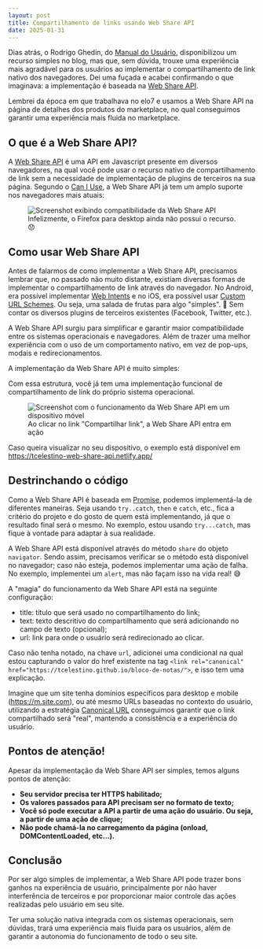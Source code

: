 ```yaml
---
layout: post
title: Compartilhamento de links usando Web Share API
date: 2025-01-31
---
```


Dias atrás, o Rodrigo Ghedin, do [Manual do Usuário](https://manualdousuario.net/), disponibilizou um recurso simples no blog, mas que, sem dúvida, trouxe uma experiência mais agradável para os usuários ao implementar o compartilhamento de link nativo dos navegadores. Dei uma fuçada e acabei confirmando o que imaginava: a implementação é baseada na [Web Share API](https://developer.mozilla.org/pt-BR/docs/Web/API/Navigator/share).

Lembrei da época em que trabalhava no elo7 e usamos a Web Share API na página de detalhes dos produtos do marketplace, no qual conseguimos garantir uma experiência mais fluida no marketplace.

## O que é a Web Share API?

A [Web Share API](https://wicg.github.io/web-share/) é uma API em Javascript presente em diversos navegadores, na qual você pode usar o recurso nativo de compartilhamento de link sem a necessidade de implementação de plugins de terceiros na sua página. Segundo o [Can I Use](https://caniuse.com/web-share), a Web Share API já tem um amplo suporte nos navegadores mais atuais:

<figure class="media_image">
  <img src="https://i.ibb.co/7J1bttp3/SCR-20250131-kccw.png" alt="Screenshot exibindo compatibilidade da Web Share API">
  <figcaption>Infelizmente, o Firefox para desktop ainda não possui o recurso. 😞</figcaption>
</figure>

## Como usar Web Share API

Antes de falarmos de como implementar a Web Share API, precisamos lembrar que, no passado não muito distante, existiam diversas formas de implementar o compartilhamento de link através do navegador. No Android, era possível implementar [Web Intents](https://www.chromium.org/developers/web-intents-in-chrome) e no iOS, era possível usar [Custom URL Schemes](https://css-tricks.com/create-url-scheme/). Ou seja, uma salada de frutas para algo "simples". 🤯 Sem contar os diversos plugins de terceiros existentes (Facebook, Twitter, etc.).

A Web Share API surgiu para simplificar e garantir maior compatibilidade entre os sistemas operacionais e navegadores. Além de trazer uma melhor experiência com o uso de um comportamento nativo, em vez de pop-ups, modais e redirecionamentos.

A implementação da Web Share API é muito simples:

<script src="https://gist.github.com/tcelestino/7b738d076654d1d2880cb67672149786.js"></script>

Com essa estrutura, você já tem uma implementação funcional de compartilhamento de link do próprio sistema operacional.

<figure class="media_image">
  <img src="https://i.ibb.co/b51X5YKB/RPReplay-Final1738330987.gif" alt="Screenshot com o funcionamento da Web Share API em um dispositivo móvel">
  <figcaption>Ao clicar no link "Compartilhar link", a Web Share API entra em ação</figcaption>
</figure>

Caso queira visualizar no seu dispositivo, o exemplo está disponível em [https://tcelestino-web-share-api.netlify.app/
](https://tcelestino-web-share-api.netlify.app/)

## Destrinchando o código

Como a Web Share API é baseada em [Promise](https://developer.mozilla.org/pt-BR/docs/Web/JavaScript/Reference/Global_Objects/Promise), podemos implementá-la de diferentes maneiras. Seja usando `try..catch`, `then` e `catch`, etc., fica a critério do projeto e do gosto de quem está implementando, já que o resultado final será o mesmo. No exemplo, estou usando `try...catch`, mas fique à vontade para adaptar à sua realidade.

<script src="https://gist.github.com/tcelestino/c6086cb811d1d745d1988ecfbcda3145.js"></script>

A Web Share API está disponível através do método `share` do objeto `navigator`. Sendo assim, precisamos verificar se o método está disponível no navegador; caso não esteja, podemos implementar uma ação de falha. No exemplo, implementei um `alert`, mas não façam isso na vida real! 😅

A "magia" do funcionamento da Web Share API está na seguinte configuração:

<script src="https://gist.github.com/tcelestino/185360f7691f9b4e793747e23bb927f9.js"></script>

* title: título que será usado no compartilhamento do link;
* text: texto descritivo do compartilhamento que será adicionando no campo de texto (opcional);
* url: link para onde o usuário será redirecionado ao clicar.

Caso não tenha notado, na chave `url`, adicionei uma condicional na qual estou capturando o valor do href existente na tag `<link rel="canonical" href="https://tcelestino.github.io/bloco-de-notas/">`, e isso tem uma explicação.

Imagine que um site tenha domínios específicos para desktop e mobile (https://m.site.com), ou até mesmo URLs baseadas no contexto do usuário, utilizando a estratégia [Canonical URL](https://en.wikipedia.org/wiki/Canonical_link_element) conseguimos garantir que o link compartilhado será "real", mantendo a consistência e a experiência do usuário.

## Pontos de atenção!

Apesar da implementação da Web Share API ser simples, temos alguns pontos de atenção:

* **Seu servidor precisa ter HTTPS habilitado;**
* **Os valores passados para API precisam ser no formato de texto;**
* **Você só pode executar a API a partir de uma ação do usuário. Ou seja, a partir de uma ação de clique;**
* **Não pode chamá-la no carregamento da página (onload, DOMContentLoaded, etc...).**

## Conclusão

Por ser algo simples de implementar, a Web Share API pode trazer bons ganhos na experiência de usuário, principalmente por não haver interferência de terceiros e por proporcionar maior controle das ações realizadas pelo usuário em seu site.

Ter uma solução nativa integrada com os sistemas operacionais, sem dúvidas, trará uma experiência mais fluida para os usuários, além de garantir a autonomia do funcionamento de todo o seu site.
